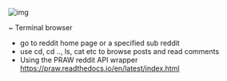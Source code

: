 ![img](https://github.com/khuslen/reddirectory/blob/master/reddirectory.png)

~ Terminal browser

- go to reddit home page or a specified sub reddit
- use cd, cd .., ls, cat etc to browse posts and read comments
- Using the PRAW reddit API wrapper https://praw.readthedocs.io/en/latest/index.html

